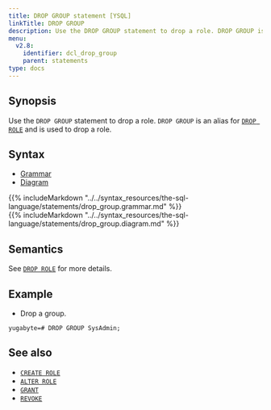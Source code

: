 ```yaml
---
title: DROP GROUP statement [YSQL]
linkTitle: DROP GROUP
description: Use the DROP GROUP statement to drop a role. DROP GROUP is an alias for DROP ROLE and is used to drop a role.
menu:
  v2.8:
    identifier: dcl_drop_group
    parent: statements
type: docs
---
```


## Synopsis

Use the `DROP GROUP` statement to drop a role. `DROP GROUP` is an alias for [`DROP ROLE`](../dcl_drop_role) and is used to drop a role.

## Syntax

<ul class="nav nav-tabs nav-tabs-yb">
  <li >
    <a href="#grammar" class="nav-link active" id="grammar-tab" data-toggle="tab" role="tab" aria-controls="grammar" aria-selected="true">
      <i class="fas fa-file-alt" aria-hidden="true"></i>
      Grammar
    </a>
  </li>
  <li>
    <a href="#diagram" class="nav-link" id="diagram-tab" data-toggle="tab" role="tab" aria-controls="diagram" aria-selected="false">
      <i class="fas fa-project-diagram" aria-hidden="true"></i>
      Diagram
    </a>
  </li>
</ul>

<div class="tab-content">
  <div id="grammar" class="tab-pane fade show active" role="tabpanel" aria-labelledby="grammar-tab">
  {{% includeMarkdown "../../syntax_resources/the-sql-language/statements/drop_group.grammar.md" %}}
  </div>
  <div id="diagram" class="tab-pane fade" role="tabpanel" aria-labelledby="diagram-tab">
  {{% includeMarkdown "../../syntax_resources/the-sql-language/statements/drop_group.diagram.md" %}}
  </div>
</div>

## Semantics

See [`DROP ROLE`](../dcl_drop_role) for more details.

## Example

- Drop a group.

```plpgsql
yugabyte=# DROP GROUP SysAdmin;
```

## See also

- [`CREATE ROLE`](../dcl_create_role)
- [`ALTER ROLE`](../dcl_alter_role)
- [`GRANT`](../dcl_grant)
- [`REVOKE`](../dcl_revoke)
